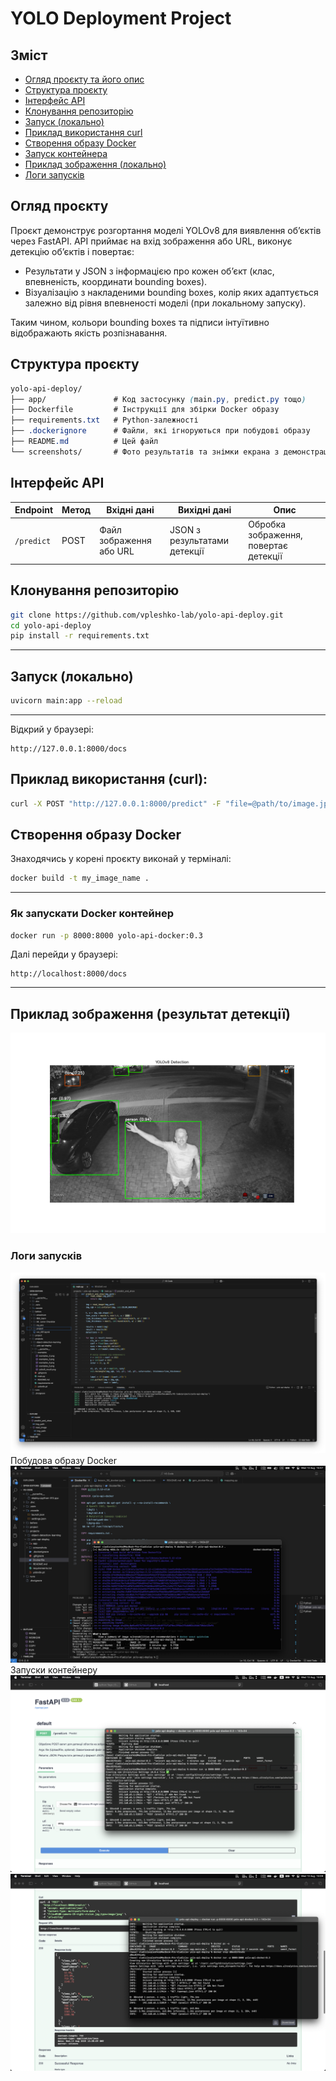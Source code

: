 # YOLO Deployment Project

## Зміст
- [Огляд проєкту та його опис](#огляд-проєкту)
- [Структура проєкту](#структура-проєкту)
- [Інтерфейс API](#інтерфейс-api)
- [Клонування репозиторію](#клонування-репозиторію)
- [Запуск (локально)](#запуск-локально)
- [Приклад використання curl](#приклад-використання-curl)
- [Створення образу Docker](#створення-образу-docker)
- [Запуск контейнера](#як-запускати-docker-контейнер)
- [Приклад зображення (локально)](#приклад-зображення-результат-детекції)
- [Логи запусків](#логи-запусків)

## Огляд проєкту

Проєкт демонструє розгортання моделі YOLOv8 для виявлення об’єктів через FastAPI.
API приймає на вхід зображення або URL, виконує детекцію об’єктів і повертає:

- Результати у JSON з інформацією про кожен об’єкт (клас, впевненість, координати bounding boxes).
- Візуалізацію з накладеними bounding boxes, колір яких адаптується залежно від рівня впевненості моделі (при локальному запуску).

Таким чином, кольори bounding boxes та підписи інтуїтивно відображають якість розпізнавання.

## Структура проєкту
```css
yolo-api-deploy/
├── app/               # Код застосунку (main.py, predict.py тощо)
├── Dockerfile         # Інструкції для збірки Docker образу
├── requirements.txt   # Python-залежності
├── .dockerignore      # Файли, які ігноруються при побудові образу
├── README.md          # Цей файл
└── screenshots/       # Фото результатів та знімки екрана з демонстрацією роботи
```

## Інтерфейс API
| Endpoint   | Метод | Вхідні дані             | Вихідні дані                 | Опис                                  |
| ---------- | ----- | ----------------------- | ---------------------------- | ------------------------------------- |
| `/predict` | POST  | Файл зображення або URL | JSON з результатами детекції | Обробка зображення, повертає детекції |


## Клонування репозиторію

```bash
git clone https://github.com/vpleshko-lab/yolo-api-deploy.git
cd yolo-api-deploy
pip install -r requirements.txt
```

---
## Запуск (локально)
```bash
uvicorn main:app --reload
```
---
Відкрий у браузері:

```plaintext
http://127.0.0.1:8000/docs
```

## Приклад використання (curl):
```bash
curl -X POST "http://127.0.0.1:8000/predict" -F "file=@path/to/image.jpg"
```

## Створення образу Docker
Знаходячись у корені проєкту виконай у терміналі:
```bash
docker build -t my_image_name .
```
---
### Як запускати Docker контейнер

```bash
docker run -p 8000:8000 yolo-api-docker:0.3
```

Далі перейди у браузері:
```plaintext
http://localhost:8000/docs
```
---

## Приклад зображення (результат детекції)
![Example](screenshots/yolov8_result.png)

###  Логи запусків
![Запуск локально](screenshots/deploy_logs.png)
Побудова образу Docker
![Docker build](screenshots/docker_build.png)
Запуски контейнеру
![Docker RUN](screenshots/docker_run_01.png)
![Docker RUN (JSON output)](screenshots/docker_run_02.png)

